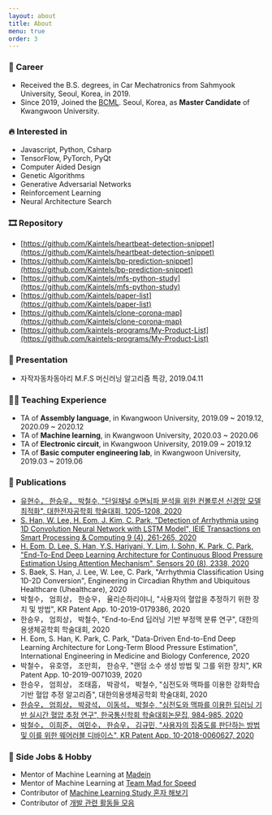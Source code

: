```yaml
---
layout: about
title: About
menu: true
order: 3
---
```


### 🔭 Career
- Received the B.S. degrees, in Car Mechatronics from Sahmyook University, Seoul, Korea, in 2019.
- Since 2019, Joined the [BCML](http://bcml.kw.ac.kr/). Seoul, Korea, as **Master Candidate** of Kwangwoon University.

### 🔥 Interested in

- Javascript, Python, Csharp
- TensorFlow, PyTorch, PyQt
- Computer Aided Design
- Genetic Algorithms
- Generative Adversarial Networks
- Reinforcement Learning
- Neural Architecture Search

### 🎞 Repository

- [https://github.com/Kaintels/heartbeat-detection-snippet](https://github.com/Kaintels/heartbeat-detection-snippet)
- [https://github.com/Kaintels/bp-prediction-snippet](https://github.com/Kaintels/bp-prediction-snippet)
- [https://github.com/Kaintels/mfs-python-study](https://github.com/Kaintels/mfs-python-study)
- [https://github.com/Kaintels/paper-list](https://github.com/Kaintels/paper-list)
- [https://github.com/Kaintels/clone-corona-map](https://github.com/Kaintels/clone-corona-map)
- [https://github.com/kaintels-programs/My-Product-List](https://github.com/kaintels-programs/My-Product-List)

### 📢 Presentation
- 자작자동차동아리 M.F.S 머신러닝 알고리즘 특강, 2019.04.11

### 👨‍💻 Teaching Experience
- TA of **Assembly language**, in Kwangwoon University, 2019.09 ~ 2019.12, 2020.09 ~ 2020.12
- TA of **Machine learning**, in Kwangwoon University, 2020.03 ~ 2020.06
- TA of **Electronic circuit**, in Kwangwoon University, 2019.09 ~ 2019.12
- TA of **Basic computer engineering lab**, in Kwangwoon University, 2019.03 ~ 2019.06

### 📃 Publications
- [유현수， 한승우， 박철수, "단일채널 수면뇌파 분석을 위한 컨볼루션 신경망 모델 최적화", 대한전자공학회 학술대회, 1205-1208, 2020](https://www.dbpia.co.kr/Journal/articleDetail?nodeId=NODE10448123)
- [S. Han, W. Lee, H. Eom, J. Kim, C. Park, "Detection of Arrhythmia using 1D Convolution Neural Network with LSTM Model", IEIE Transactions on Smart Processing & Computing 9 (4), 261-265, 2020](https://www.dbpia.co.kr/Journal/articleDetail?nodeId=NODE09417477)
- [H. Eom, D. Lee, S. Han, Y.S. Hariyani, Y. Lim, I. Sohn, K. Park, C. Park, "End-To-End Deep Learning Architecture for Continuous Blood Pressure Estimation Using Attention Mechanism", Sensors 20 (8), 2338, 2020](https://www.mdpi.com/1424-8220/20/8/2338)
- S. Baek, S. Han, J. Lee, W. Lee, C. Park, "Arrhythmia Classification Using 1D-2D Conversion", Engineering in Circadian Rhythm and Ubiquitous Healthcare (Uhealthcare), 2020
- 박철수， 엄희상， 한승우， 율리순하리야니, "사용자의 혈압을 추정하기 위한 장치 및 방법", KR Patent App. 10-2019-0179386, 2020
- 한승우， 엄희상， 박철수, "End-to-End 딥러닝 기반 부정맥 분류 연구", 대한의용생체공학회 학술대회, 2020
- H. Eom, S. Han, K. Park, C. Park, "Data-Driven End-to-End Deep Learning Architecture for Long-Term Blood Pressure Estimation", International Engineering in Medicine and Biology Conference, 2020
- 박철수， 유호영， 조만희， 한승우, "랜덤 소수 생성 방법 및 그를 위한 장치", KR Patent App. 10-2019-0071039, 2020
- 한승우， 엄희상， 조태흠， 박광석， 박철수, "심전도와 맥파를 이용한 강화학습 기반 혈압 추정 알고리즘", 대한의용생체공학회 학술대회, 2020
- [한승우， 엄희상， 박광석， 이동석， 박철수, "심전도와 맥파를 이용한 딥러닝 기반 실시간 혈압 추정 연구", 한국통신학회 학술대회논문집, 984-985, 2020](http://www.dbpia.co.kr/Journal/articleDetail?nodeId=NODE08003641)
- [박철수， 이희준， 여민수， 한승우， 김규민, "사용자의 집중도를 판단하는 방법 및 이를 위한 웨어러블 디바이스", KR Patent App. 10-2018-0060627, 2020](https://doi.org/10.8080/1020180060627)

### 👯 Side Jobs & Hobby
- Mentor of Machine Learning at [Madein](https://made-in.co.kr/)
- Mentor of Machine Learning at [Team Mad for Speed](https://www.facebook.com/teammfs)
- Contributor of [Machine Learning Study 혼자 해보기](https://github.com/teddylee777/machine-learning) 
- Contributor of [개발 관련 활동들 모음](https://github.com/FKgk/awesome-activity)